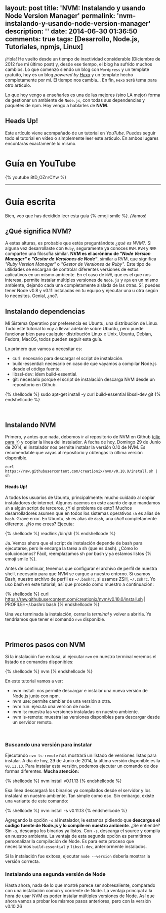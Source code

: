 layout: post
title: 'NVM: Instalando y usando Node Version Manager'
permalink: 'nvm-instalando-y-usando-node-version-manager'
description: ''
date: 2014-06-30 01:36:50
comments: true
tags: [Desarrollo, Node.js, Tutoriales, npmjs, Linux]
---

¡Hola! He vuelto desde un tiempo de inactividad considerable (Diciembre de 2012 fue mi último post) y, desde ese tiempo, el blog ha sufrido muchos cambios. Lo que comenzó siendo un blog con `Wordpress` y un template gratuito, hoy es un blog _powered by [Hexo](http://hexo.io/)_ y un template hecho completamente por mi. El tiempo nos cambia... En fin, `Hexo` será tema para otro artículo.

Lo que hoy vengo a enseñarles es una de las mejores (sino LA mejor) forma de gestionar un ambiente de `Node.js`, con todas sus dependencias y paquetes de npm. Hoy vengo a hablarles de __NVM__.

## Heads Up!
Este artículo viene acompañado de un tutorial en _YouTube_. Puedes seguir todo el tutorial en vídeo o simplemente leer este artículo. En ambos lugares encontarás exactamente lo mismo.
<br>

# Guía en YouTube

{% youtube 8tD_OZnrCYw %}

<!-- more -->
<hr>

# Guía escrita

Bien, veo que has decidido leer esta guía {% emoji smile %}. ¡Vamos!

## ¿Qué significa NVM?

A estas alturas, es probable que estés preguntándote _¿qué es NVM?_. Si alguna vez desarrollaste con `Ruby`, seguramente ya conoces `RVM`. `RVM` y `NVM` comparten una filosofía similar. __NVM es el acrónimo de *"Node Version Manager"* o *"Gestor de Versiones de Node"*__, similar a RVM, que significa *"Ruby Version Manager"* o *"Gestor de Versiones de Ruby"*.
Este tipo de utilidades se encargan de controlar diferentes versiones de estos aplicativos en un mismo ambiente. En el caso de `NVM`, que es el que nos interesa, permite instalar múltiples versiones de `Node.js` y `npm` en un mismo ambiente, dejando cada una completamente aislada de las otras. Sí, puedes tener Node v0.8 y v0.11 instaladas en tu equipo y ejecutar una u otra según lo necesites. Genial, ¿no?.
<br>

## Instalando dependencias

Mi Sistema Operativo por preferencia es Ubuntu, una distribución de Linux. Todo este tutorial lo voy a llevar adelante sobre Ubuntu, pero puede funcionar bien para cualquier distribución Linux e Unix. Ubuntu, Debian, Fedora, MacOS, todos pueden seguir esta guía.

Lo primero que vamos a necesitar es:

- curl: necesario para descargar el script de instalación.
- build-essential: necesario en caso de que vayamos a compilar Node.js desde el código fuente.
- libssl-dev: ídem build-essential.
- git: necesario porque el script de instalación descarga NVM desde un repositorio en Github.

{% shellcode %}
sudo apt-get install -y curl build-essential libssl-dev git
{% endshellcode %}

<br>

## Instalando NVM

Primero, y antes que nada, debemos ir al repositorio de NVM en Github ([clic para ir](https://github.com/creationix/nvm)) y copiar la línea del instalador. A fecha de hoy, Domingo 29 de Junio de 2014, el instalador nos permite instalar la versión 0.10 de NVM. Es recomendable que vayas al repositorio y obtengas la última versión disponible.

`curl https://raw.githubusercontent.com/creationix/nvm/v0.10.0/install.sh | sh`

#### Heads Up!

A todos los usuarios de Ubuntu, principalmente: mucho cuidado al copiar instaladores de internet. Algunos caemos en este asunto de que mandamos `sh` a algún script de terceros. ¿Y el problema de esto? Muchos desarrolladores asumen que en todos los sistemas operativos `sh` es alias de `bash`. Grave error. En Ubuntu, `sh` es alias de `dash`, una _shell_ completamente diferente. ¿No me crees? Ejecuta:

{% shellcode %}
readlink /bin/sh
{% endshellcode %}

Ja. Vemos ahora que el script de instalación depende de bash para ejecutarse, pero le encarga la tarea a sh (que es dash). ¿Cómo lo solucionamos? Fácil, reemplazamos sh por bash y ya estamos listos {% emoji smile %}.

Antes de continuar, tenemos que configurar el archivo de perfil de nuestra shell, necesario para que NVM se cargue a nuestro entorno. Si usamos Bash, nuestro archivo de perfil es `~/.bashrc`, si usamos ZSH, `~/.zshrc`. Yo uso bash en este tutorial, así que procedo como muestro a continuación:

{% shellcode %}
curl https://raw.githubusercontent.com/creationix/nvm/v0.10.0/install.sh | PROFILE=~/.bashrc bash
{% endshellcode %}

Una vez terminada la instalación, cerrar la _terminal_ y volver a abrirla. Ya tendríamos que tener el comando `nvm` disponible.

<br>

## Primeros pasos con NVM

Si la instalación fue exitosa, al ejecutar `nvm` en nuestro terminal veremos el listado de comandos disponibles:

{% shellcode %}
nvm
{% endshellcode %}

En este tutorial vamos a ver:

- nvm install: nos permite descargar e instalar una nueva versión de Node.js junto con npm.
- nvm use: permite cambiar de una versión a otra.
- nvm run: ejecuta una versión de node.
- nvm ls: muestra las versiones instaladas en nuestro ambiente.
- nvm ls-remote: muestra las versiones disponibles para descargar desde un servidor remoto.

<br>

### Buscando una versión para instalar

Ejecutando `nvm ls-remote` nos mostrará un listado de versiones listas para instalar. A día de hoy, 29 de Junio de 2014, la última versión disponible es la `v0.11.13`. Para instalar esta versión, podemos ejecutar un comando de dos formas diferentes. __Mucha atención:__

{% shellcode %}
nvm install v0.11.13
{% endshellcode %}

Esa línea descargará los binarios ya compilados desde el servidor y los instalará en nuestro ambiente. Tan simple como eso. Sin embargo, existe una variante de este comando:

{% shellcode %}
nvm install -s v0.11.13
{% endshellcode %}

Agregando la opción `-s` al instalador, le estamos pidiendo que __descargue el código fuente de Node.js y lo compile en nuestro ambiente__. ¿Se entiende? Sin `-s`, descarga los binarios ya listos. Con `-s`, descarga el source y compila en nuestro ambiente. La ventaja de esta segunda opción es permitirnos personalizar la compilación de Node. Es para este proceso que necesitamos `build-essential` y `libssl-dev`, anteriormente instalados.

Si la instalación fue exitosa, ejecutar `node --version` debería mostrar la versión correcta.

### Instalando una segunda versión de Node

Hasta ahora, nada de lo que mostré parece ser sobresaliente, comparado con una instalación común y corriente de Node. La ventaja principal a la hora de usar NVM es poder instalar múltiples versiones de Node. Así que ahora vamos a probar los mismos pasos anteriores, pero con la versión v0.10.26